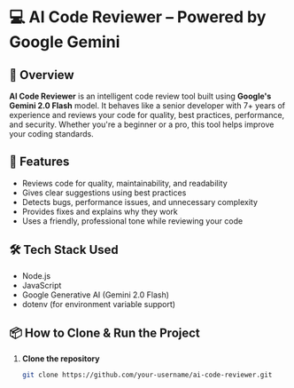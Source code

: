 # 💻 AI Code Reviewer – Powered by Google Gemini

## 📖 Overview

**AI Code Reviewer** is an intelligent code review tool built using **Google's Gemini 2.0 Flash** model. It behaves like a senior developer with 7+ years of experience and reviews your code for quality, best practices, performance, and security. Whether you're a beginner or a pro, this tool helps improve your coding standards.

## 🎯 Features

- Reviews code for quality, maintainability, and readability  
- Gives clear suggestions using best practices   
- Detects bugs, performance issues, and unnecessary complexity  
- Provides fixes and explains why they work   
- Uses a friendly, professional tone while reviewing your code  

## 🛠 Tech Stack Used

- Node.js  
- JavaScript  
- Google Generative AI (Gemini 2.0 Flash)  
- dotenv (for environment variable support)  

## 📦 How to Clone & Run the Project

1. **Clone the repository**  
   ```bash
   git clone https://github.com/your-username/ai-code-reviewer.git
